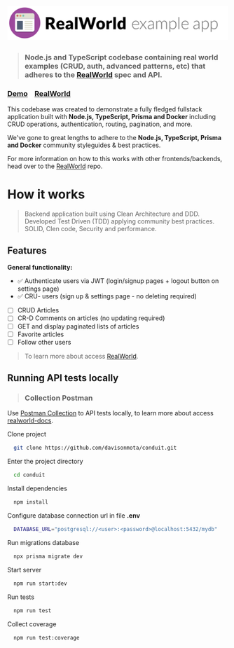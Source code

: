 # ![RealWorld Example App](logo.png)

> ### Node.js and TypeScript codebase containing real world examples (CRUD, auth, advanced patterns, etc) that adheres to the [RealWorld](https://github.com/gothinkster/realworld) spec and API.


### [Demo](https://demo.realworld.io/)&nbsp;&nbsp;&nbsp;&nbsp;[RealWorld](https://github.com/gothinkster/realworld)


This codebase was created to demonstrate a fully fledged fullstack application built with **Node.js, TypeScript, Prisma and Docker** including CRUD operations, authentication, routing, pagination, and more.

We've gone to great lengths to adhere to the **Node.js, TypeScript, Prisma and Docker** community styleguides & best practices.

For more information on how to this works with other frontends/backends, head over to the [RealWorld](https://github.com/gothinkster/realworld) repo.


# How it works

> Backend application built using Clean Architecture and DDD. Developed Test Driven (TDD) applying community best practices.
SOLID, Clen code, Security and performance.

## Features
**General functionality:**

* ✅ Authenticate users via JWT (login/signup pages + logout button on settings page)
* ✅ CRU- users (sign up & settings page - no deleting required)
* [ ] CRUD Articles
* [ ] CR-D Comments on articles (no updating required)
* [ ] GET and display paginated lists of articles
* [ ] Favorite articles
* [ ] Follow other users

>To learn more about access [RealWorld](https://realworld-docs.netlify.app/docs/intro).


## Running API tests locally

>### Collection Postman
Use [Postman Collection](./Conduit.postman_collection.json) to API tests locally, to learn more about access [realworld-docs](https://realworld-docs.netlify.app/docs/specs/backend-specs/postman).

Clone project

```bash
  git clone https://github.com/davisonmota/conduit.git
```

Enter the project directory
```bash
  cd conduit
```

Install dependencies
```bash
  npm install
```
Configure database connection url in file **.env**
```bash
  DATABASE_URL="postgresql://<user>:<password>@localhost:5432/mydb"
```
Run migrations database
```bash
  npx prisma migrate dev 
```
Start server
```bash
  npm run start:dev
```

Run tests
```bash
  npm run test
```
Collect coverage 
```bash
  npm run test:coverage
```